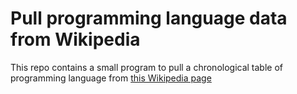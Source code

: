 # Pull programming language data from Wikipedia
This repo contains a small program to pull a chronological table of programming language from [this Wikipedia page](https://en.m.wikipedia.org/wiki/Timeline_of_programming_languages)
